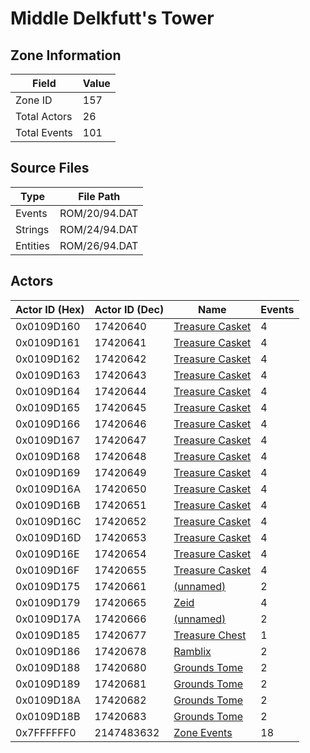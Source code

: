 # Middle Delkfutt's Tower

## Zone Information

| Field        |   Value |
|--------------|---------|
| Zone ID      |     157 |
| Total Actors |      26 |
| Total Events |     101 |

## Source Files

| Type     | File Path     |
|----------|---------------|
| Events   | ROM/20/94.DAT |
| Strings  | ROM/24/94.DAT |
| Entities | ROM/26/94.DAT |

## Actors

| Actor ID (Hex)   |   Actor ID (Dec) | Name                                                     |   Events |
|------------------|------------------|----------------------------------------------------------|----------|
| 0x0109D160       |         17420640 | [Treasure Casket](./17420640%20-%20Treasure%20Casket.md) |        4 |
| 0x0109D161       |         17420641 | [Treasure Casket](./17420641%20-%20Treasure%20Casket.md) |        4 |
| 0x0109D162       |         17420642 | [Treasure Casket](./17420642%20-%20Treasure%20Casket.md) |        4 |
| 0x0109D163       |         17420643 | [Treasure Casket](./17420643%20-%20Treasure%20Casket.md) |        4 |
| 0x0109D164       |         17420644 | [Treasure Casket](./17420644%20-%20Treasure%20Casket.md) |        4 |
| 0x0109D165       |         17420645 | [Treasure Casket](./17420645%20-%20Treasure%20Casket.md) |        4 |
| 0x0109D166       |         17420646 | [Treasure Casket](./17420646%20-%20Treasure%20Casket.md) |        4 |
| 0x0109D167       |         17420647 | [Treasure Casket](./17420647%20-%20Treasure%20Casket.md) |        4 |
| 0x0109D168       |         17420648 | [Treasure Casket](./17420648%20-%20Treasure%20Casket.md) |        4 |
| 0x0109D169       |         17420649 | [Treasure Casket](./17420649%20-%20Treasure%20Casket.md) |        4 |
| 0x0109D16A       |         17420650 | [Treasure Casket](./17420650%20-%20Treasure%20Casket.md) |        4 |
| 0x0109D16B       |         17420651 | [Treasure Casket](./17420651%20-%20Treasure%20Casket.md) |        4 |
| 0x0109D16C       |         17420652 | [Treasure Casket](./17420652%20-%20Treasure%20Casket.md) |        4 |
| 0x0109D16D       |         17420653 | [Treasure Casket](./17420653%20-%20Treasure%20Casket.md) |        4 |
| 0x0109D16E       |         17420654 | [Treasure Casket](./17420654%20-%20Treasure%20Casket.md) |        4 |
| 0x0109D16F       |         17420655 | [Treasure Casket](./17420655%20-%20Treasure%20Casket.md) |        4 |
| 0x0109D175       |         17420661 | [(unnamed)](./17420661.md)                               |        2 |
| 0x0109D179       |         17420665 | [Zeid](./17420665%20-%20Zeid.md)                         |        4 |
| 0x0109D17A       |         17420666 | [(unnamed)](./17420666.md)                               |        2 |
| 0x0109D185       |         17420677 | [Treasure Chest](./17420677%20-%20Treasure%20Chest.md)   |        1 |
| 0x0109D186       |         17420678 | [Ramblix](./17420678%20-%20Ramblix.md)                   |        2 |
| 0x0109D188       |         17420680 | [Grounds Tome](./17420680%20-%20Grounds%20Tome.md)       |        2 |
| 0x0109D189       |         17420681 | [Grounds Tome](./17420681%20-%20Grounds%20Tome.md)       |        2 |
| 0x0109D18A       |         17420682 | [Grounds Tome](./17420682%20-%20Grounds%20Tome.md)       |        2 |
| 0x0109D18B       |         17420683 | [Grounds Tome](./17420683%20-%20Grounds%20Tome.md)       |        2 |
| 0x7FFFFFF0       |       2147483632 | [Zone Events](./Zone%20Events.md)                        |       18 |
